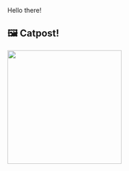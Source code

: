 Hello there!



## 🖼️ Catpost!

<sub>
    <img src="https://cdn2.thecatapi.com/images/17h.jpg" height="256">
</sub>

